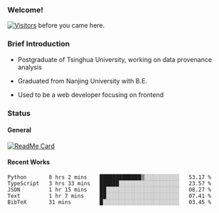 ### Welcome!

[![Visitors](https://visitor-badge.laobi.icu/badge?page_id=HermitSun.HermitSun)]() before you came here.

### Brief Introduction

- Postgraduate of Tsinghua University, working on data provenance analysis

- Graduated from Nanjing University with B.E.

- Used to be a web developer focusing on frontend

### Status

#### General

[![ReadMe Card](https://github-readme-stats.hermitsun.vercel.app/api?username=HermitSun&count_private=true&show_icons=true)]()

#### Recent Works

<!--START_SECTION:waka-->
```text
Python       8 hrs 2 mins    █████████████▒░░░░░░░░░░░   53.17 % 
TypeScript   3 hrs 33 mins   ██████░░░░░░░░░░░░░░░░░░░   23.57 % 
JSON         1 hr 15 mins    ██░░░░░░░░░░░░░░░░░░░░░░░   08.27 % 
Text         1 hr 7 mins     ██░░░░░░░░░░░░░░░░░░░░░░░   07.41 % 
BibTeX       31 mins         █░░░░░░░░░░░░░░░░░░░░░░░░   03.45 % 
```
<!--END_SECTION:waka-->
